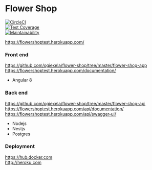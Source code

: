 # Flower Shop

[![CircleCI](https://circleci.com/gh/ogiexela/flower-shop.svg?style=shield)](https://circleci.com/gh/ogiexela/flower-shop)  
[![Test Coverage](https://api.codeclimate.com/v1/badges/e17d19dae3e3620914bc/test_coverage)](https://codeclimate.com/github/ogiexela/flower-shop/test_coverage)  
[![Maintainability](https://api.codeclimate.com/v1/badges/e17d19dae3e3620914bc/maintainability)](https://codeclimate.com/github/ogiexela/flower-shop/maintainability)  

https://flowershoptest.herokuapp.com/

### Front end
https://github.com/ogiexela/flower-shop/tree/master/flower-shop-app  
https://flowershoptest.herokuapp.com/documentation/  

* Angular 8  

### Back end
https://github.com/ogiexela/flower-shop/tree/master/flower-shop-api  
https://flowershoptest.herokuapp.com/api/documentation/  
https://flowershoptest.herokuapp.com/api/swagger-ui/  

* Nodejs
* Nestjs
* Postgres  


### Deployment
https://hub.docker.com  
http://heroku.com  
